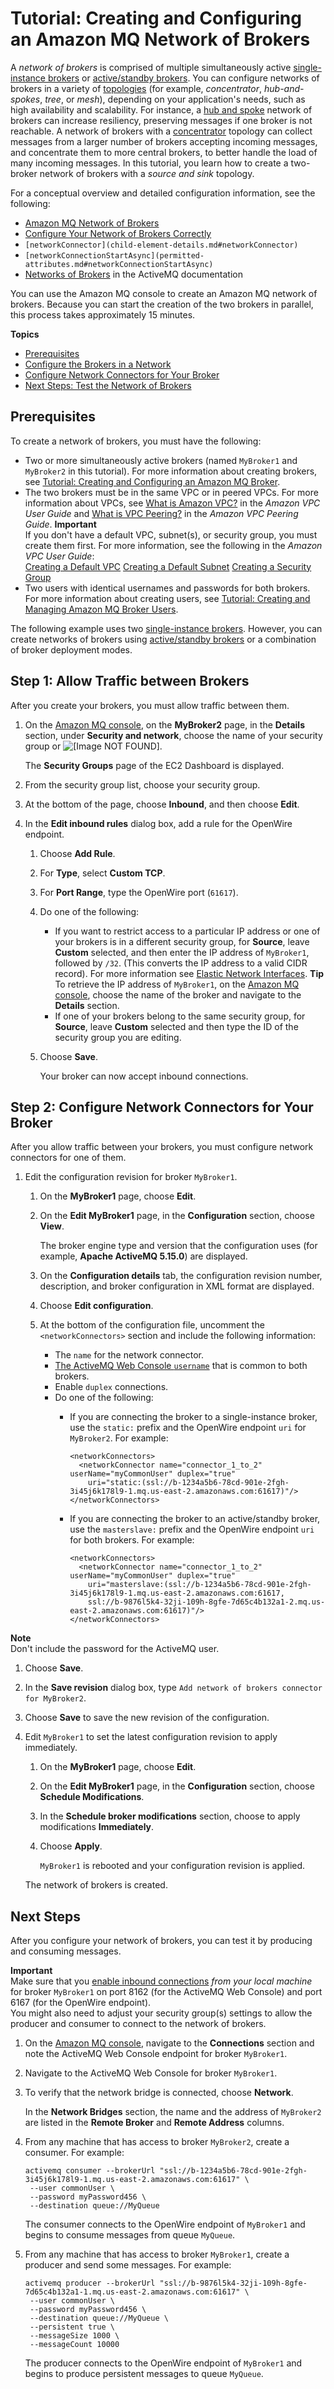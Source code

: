 # Tutorial: Creating and Configuring an Amazon MQ Network of Brokers<a name="amazon-mq-creating-configuring-network-of-brokers"></a>

A *network of brokers* is comprised of multiple simultaneously active [single\-instance brokers](single-broker-deployment.md) or [active/standby brokers](active-standby-broker-deployment.md)\. You can configure networks of brokers in a variety of [topologies](network-of-brokers.md#nob-topologies) \(for example, *concentrator*, *hub\-and\-spokes*, *tree*, or *mesh*\), depending on your application's needs, such as high availability and scalability\. For instance, a [hub and spoke](network-of-brokers.md#nob-topologies-hub) network of brokers can increase resiliency, preserving messages if one broker is not reachable\. A network of brokers with a [concentrator](network-of-brokers.md#nob-topologies-concentrator) topology can collect messages from a larger number of brokers accepting incoming messages, and concentrate them to more central brokers, to better handle the load of many incoming messages\. In this tutorial, you learn how to create a two\-broker network of brokers with a *source and sink* topology\. 

For a conceptual overview and detailed configuration information, see the following:
+ [Amazon MQ Network of Brokers](network-of-brokers.md)
+ [Configure Your Network of Brokers Correctly](ensuring-effective-amazon-mq-performance.md#network-of-brokers-configure-correctly)
+ `[networkConnector](child-element-details.md#networkConnector)`
+ `[networkConnectionStartAsync](permitted-attributes.md#networkConnectionStartAsync)`
+ [Networks of Brokers](http://activemq.apache.org/networks-of-brokers.html) in the ActiveMQ documentation

You can use the Amazon MQ console to create an Amazon MQ network of brokers\. Because you can start the creation of the two brokers in parallel, this process takes approximately 15 minutes\. 

**Topics**
+ [Prerequisites](#creating-configuring-network-of-brokers-create-brokers)
+ [Configure the Brokers in a Network](#creating-configuring-network-of-brokers-allow-traffic)
+ [Configure Network Connectors for Your Broker](#creating-configuring-network-of-brokers-configure-network-connectors)
+ [Next Steps: Test the Network of Brokers](#creating-configuring-network-of-brokers-test)

## Prerequisites<a name="creating-configuring-network-of-brokers-create-brokers"></a>

To create a network of brokers, you must have the following:
+ Two or more simultaneously active brokers \(named `MyBroker1` and `MyBroker2` in this tutorial\)\. For more information about creating brokers, see [Tutorial: Creating and Configuring an Amazon MQ Broker](amazon-mq-creating-configuring-broker.md)\.
+ The two brokers must be in the same VPC or in peered VPCs\. For more information about VPCs, see [What is Amazon VPC?](https://docs.aws.amazon.com/vpc/latest/userguide/what-is-amazon-vpc.html) in the *Amazon VPC User Guide* and [What is VPC Peering?](https://docs.aws.amazon.com/vpc/latest/peering/Welcome.html) in the *Amazon VPC Peering Guide*\.
**Important**  
If you don't have a default VPC, subnet\(s\), or security group, you must create them first\. For more information, see the following in the *Amazon VPC User Guide*:  
[Creating a Default VPC](https://docs.aws.amazon.com/vpc/latest/userguide/default-vpc.html#create-default-vpc)
[Creating a Default Subnet](https://docs.aws.amazon.com/vpc/latest/userguide/default-vpc.html#create-default-subnet)
[Creating a Security Group](https://docs.aws.amazon.com/vpc/latest/userguide/VPC_SecurityGroups.html#CreatingSecurityGroups)
+ Two users with identical usernames and passwords for both brokers\. For more information about creating users, see [Tutorial: Creating and Managing Amazon MQ Broker Users](amazon-mq-listing-managing-users.md)\.

The following example uses two [single\-instance brokers](single-broker-deployment.md)\. However, you can create networks of brokers using [active/standby brokers](active-standby-broker-deployment.md) or a combination of broker deployment modes\.

## Step 1: Allow Traffic between Brokers<a name="creating-configuring-network-of-brokers-allow-traffic"></a>

After you create your brokers, you must allow traffic between them\.

1. On the [Amazon MQ console](https://console.aws.amazon.com/amazon-mq/), on the **MyBroker2** page, in the **Details** section, under **Security and network**, choose the name of your security group or ![\[Image NOT FOUND\]](http://docs.aws.amazon.com/amazon-mq/latest/developer-guide/images/amazon-mq-tutorials-broker-details-link.png)\.

   The **Security Groups** page of the EC2 Dashboard is displayed\.

1. From the security group list, choose your security group\.

1. At the bottom of the page, choose **Inbound**, and then choose **Edit**\.

1. In the **Edit inbound rules** dialog box, add a rule for the OpenWire endpoint\.

   1. Choose **Add Rule**\.

   1. For **Type**, select **Custom TCP**\.

   1. For **Port Range**, type the OpenWire port \(`61617`\)\.

   1. Do one of the following:
      + If you want to restrict access to a particular IP address or one of your brokers is in a different security group, for **Source**, leave **Custom** selected, and then enter the IP address of `MyBroker1`, followed by `/32`\. \(This converts the IP address to a valid CIDR record\)\. For more information see [Elastic Network Interfaces](https://docs.aws.amazon.com/AWSEC2/latest/UserGuide/using-eni.html)\.
**Tip**  
To retrieve the IP address of `MyBroker1`, on the [Amazon MQ console](https://console.aws.amazon.com/amazon-mq/), choose the name of the broker and navigate to the **Details** section\.
      + If one of your brokers belong to the same security group, for **Source**, leave **Custom** selected and then type the ID of the security group you are editing\.

   1. Choose **Save**\.

      Your broker can now accept inbound connections\.

## Step 2: Configure Network Connectors for Your Broker<a name="creating-configuring-network-of-brokers-configure-network-connectors"></a>

After you allow traffic between your brokers, you must configure network connectors for one of them\.

1. Edit the configuration revision for broker `MyBroker1`\.

   1. On the **MyBroker1** page, choose **Edit**\.

   1. On the **Edit MyBroker1** page, in the **Configuration** section, choose **View**\.

      The broker engine type and version that the configuration uses \(for example, **Apache ActiveMQ 5\.15\.0**\) are displayed\.

   1. On the **Configuration details** tab, the configuration revision number, description, and broker configuration in XML format are displayed\.

   1. Choose **Edit configuration**\.

   1. At the bottom of the configuration file, uncomment the `<networkConnectors>` section and include the following information:
      + The `name` for the network connector\.
      + [The ActiveMQ Web Console `username`](#creating-configuring-network-of-brokers-create-brokers) that is common to both brokers\.
      + Enable `duplex` connections\.
      + Do one of the following:
        + If you are connecting the broker to a single\-instance broker, use the `static:` prefix and the OpenWire endpoint `uri` for `MyBroker2`\. For example:

          ```
          <networkConnectors>
            <networkConnector name="connector_1_to_2" userName="myCommonUser" duplex="true"
              uri="static:(ssl://b-1234a5b6-78cd-901e-2fgh-3i45j6k178l9-1.mq.us-east-2.amazonaws.com:61617)"/>
          </networkConnectors>
          ```
        + If you are connecting the broker to an active/standby broker, use the `masterslave:` prefix and the OpenWire endpoint `uri` for both brokers\. For example:

          ```
          <networkConnectors>
            <networkConnector name="connector_1_to_2" userName="myCommonUser" duplex="true"
              uri="masterslave:(ssl://b-1234a5b6-78cd-901e-2fgh-3i45j6k178l9-1.mq.us-east-2.amazonaws.com:61617,
              ssl://b-9876l5k4-32ji-109h-8gfe-7d65c4b132a1-2.mq.us-east-2.amazonaws.com:61617)"/>
          </networkConnectors>
          ```
**Note**  
Don't include the password for the ActiveMQ user\.

   1. Choose **Save**\.

   1. In the **Save revision** dialog box, type `Add network of brokers connector for MyBroker2`\.

   1. Choose **Save** to save the new revision of the configuration\.

1. Edit `MyBroker1` to set the latest configuration revision to apply immediately\.

   1. On the **MyBroker1** page, choose **Edit**\.

   1. On the **Edit MyBroker1** page, in the **Configuration** section, choose **Schedule Modifications**\.

   1. In the **Schedule broker modifications** section, choose to apply modifications **Immediately**\.

   1. Choose **Apply**\.

      `MyBroker1` is rebooted and your configuration revision is applied\.

   The network of brokers is created\.

## Next Steps<a name="creating-configuring-network-of-brokers-test"></a>

After you configure your network of brokers, you can test it by producing and consuming messages\.

**Important**  
Make sure that you [enable inbound connections](amazon-mq-working-java-example.md#quick-start-allow-inbound-connections) *from your local machine* for broker `MyBroker1` on port 8162 \(for the ActiveMQ Web Console\) and port 6167 \(for the OpenWire endpoint\)\.  
You might also need to adjust your security group\(s\) settings to allow the producer and consumer to connect to the network of brokers\.

1. On the [Amazon MQ console](https://console.aws.amazon.com/amazon-mq/), navigate to the **Connections** section and note the ActiveMQ Web Console endpoint for broker `MyBroker1`\.

1. Navigate to the ActiveMQ Web Console for broker `MyBroker1`\.

1. To verify that the network bridge is connected, choose **Network**\.

   In the **Network Bridges** section, the name and the address of `MyBroker2` are listed in the **Remote Broker** and **Remote Address** columns\.

1. From any machine that has access to broker `MyBroker2`, create a consumer\. For example:

   ```
   activemq consumer --brokerUrl "ssl://b-1234a5b6-78cd-901e-2fgh-3i45j6k178l9-1.mq.us-east-2.amazonaws.com:61617" \
   	--user commonUser \
   	--password myPassword456 \
   	--destination queue://MyQueue
   ```

   The consumer connects to the OpenWire endpoint of `MyBroker1` and begins to consume messages from queue `MyQueue`\.

1. From any machine that has access to broker `MyBroker1`, create a producer and send some messages\. For example:

   ```
   activemq producer --brokerUrl "ssl://b-9876l5k4-32ji-109h-8gfe-7d65c4b132a1-1.mq.us-east-2.amazonaws.com:61617" \
   	--user commonUser \
   	--password myPassword456 \
   	--destination queue://MyQueue \
   	--persistent true \
   	--messageSize 1000 \
   	--messageCount 10000
   ```

   The producer connects to the OpenWire endpoint of `MyBroker1` and begins to produce persistent messages to queue `MyQueue`\.